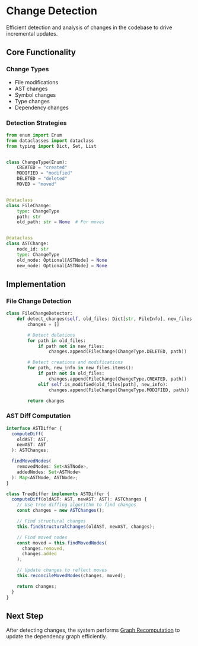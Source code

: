 # Change Detection

Efficient detection and analysis of changes in the codebase to drive incremental updates.

## Core Functionality

### Change Types

- File modifications
- AST changes
- Symbol changes
- Type changes
- Dependency changes

### Detection Strategies

```python
from enum import Enum
from dataclasses import dataclass
from typing import Dict, Set, List


class ChangeType(Enum):
    CREATED = "created"
    MODIFIED = "modified"
    DELETED = "deleted"
    MOVED = "moved"


@dataclass
class FileChange:
    type: ChangeType
    path: str
    old_path: str = None  # For moves


@dataclass
class ASTChange:
    node_id: str
    type: ChangeType
    old_node: Optional[ASTNode] = None
    new_node: Optional[ASTNode] = None
```

## Implementation

### File Change Detection

```python
class FileChangeDetector:
    def detect_changes(self, old_files: Dict[str, FileInfo], new_files: Dict[str, FileInfo]) -> List[FileChange]:
        changes = []

        # Detect deletions
        for path in old_files:
            if path not in new_files:
                changes.append(FileChange(ChangeType.DELETED, path))

        # Detect creations and modifications
        for path, new_info in new_files.items():
            if path not in old_files:
                changes.append(FileChange(ChangeType.CREATED, path))
            elif self.is_modified(old_files[path], new_info):
                changes.append(FileChange(ChangeType.MODIFIED, path))

        return changes
```

### AST Diff Computation

```typescript
interface ASTDiffer {
  computeDiff(
    oldAST: AST,
    newAST: AST
  ): ASTChanges;

  findMovedNodes(
    removedNodes: Set<ASTNode>,
    addedNodes: Set<ASTNode>
  ): Map<ASTNode, ASTNode>;
}

class TreeDiffer implements ASTDiffer {
  computeDiff(oldAST: AST, newAST: AST): ASTChanges {
    // Use tree diffing algorithm to find changes
    const changes = new ASTChanges();

    // Find structural changes
    this.findStructuralChanges(oldAST, newAST, changes);

    // Find moved nodes
    const moved = this.findMovedNodes(
      changes.removed,
      changes.added
    );

    // Update changes to reflect moves
    this.reconcileMovedNodes(changes, moved);

    return changes;
  }
}
```

## Next Step

After detecting changes, the system performs [Graph Recomputation](./C.%20Graph%20Recomputation.md) to update the dependency graph efficiently.
